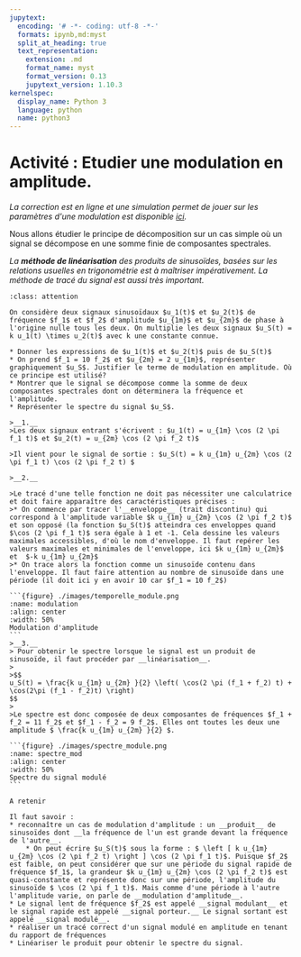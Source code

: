 ```yaml
---
jupytext:
  encoding: '# -*- coding: utf-8 -*-'
  formats: ipynb,md:myst
  split_at_heading: true
  text_representation:
    extension: .md
    format_name: myst
    format_version: 0.13
    jupytext_version: 1.10.3
kernelspec:
  display_name: Python 3
  language: python
  name: python3
---
```

# Activité : Etudier une modulation en amplitude.
_La correction est en ligne et une simulation permet de jouer sur les paramètres d'une modulation est disponible [ici](https://moodlecpge.stanislas.fr/mod/resource/view.php?id=134)._

Nous allons étudier le principe de décomposition sur un cas simple où un signal se décompose en une somme finie de composantes spectrales.

_La __méthode de linéarisation__ des produits de sinusoïdes, basées sur les relations usuelles en trigonométrie est à maîtriser impérativement. La méthode de tracé du signal est aussi très important._



````{admonition} Exercice 
:class: attention

On considère deux signaux sinusoïdaux $u_1(t)$ et $u_2(t)$ de fréquence $f_1$ et $f_2$ d'amplitude $u_{1m}$ et $u_{2m}$ de phase à l'origine nulle tous les deux. On multiplie les deux signaux $u_S(t) = k u_1(t) \times u_2(t)$ avec k une constante connue.

* Donner les expressions de $u_1(t)$ et $u_2(t)$ puis de $u_S(t)$
* On prend $f_1 = 10 f_2$ et $u_{2m} = 2 u_{1m}$, représenter graphiquement $u_S$. Justifier le terme de modulation en amplitude. Où ce principe est utilisé?
* Montrer que le signal se décompose comme la somme de deux composantes spectrales dont on déterminera la fréquence et l'amplitude.
* Représenter le spectre du signal $u_S$.
````

````{topic} Correction
>__1.__
>Les deux signaux entrant s'écrivent : $u_1(t) = u_{1m} \cos (2 \pi f_1 t)$ et $u_2(t) = u_{2m} \cos (2 \pi f_2 t)$

>Il vient pour le signal de sortie : $u_S(t) = k u_{1m} u_{2m} \cos (2 \pi f_1 t) \cos (2 \pi f_2 t) $

>__2.__

>Le tracé d'une telle fonction ne doit pas nécessiter une calculatrice et doit faire apparaître des caractéristiques précises :
>* On commence par tracer l'__enveloppe__ (trait discontinu) qui correspond à l'amplitude variable $k u_{1m} u_{2m} \cos (2 \pi f_2 t)$ et son opposé (la fonction $u_S(t)$ atteindra ces enveloppes quand $\cos (2 \pi f_1 t)$ sera égale à 1 et -1. Cela dessine les valeurs maximales accessibles, d'où le nom d'enveloppe. Il faut repérer les valeurs maximales et minimales de l'enveloppe, ici $k u_{1m} u_{2m}$ et  $-k u_{1m} u_{2m}$
>* On trace alors la fonction comme un sinusoïde contenu dans l'enveloppe. Il faut faire attention au nombre de sinusoïde dans une période (il doit ici y en avoir 10 car $f_1 = 10 f_2$)

```{figure} ./images/temporelle_module.png
:name: modulation
:align: center
:width: 50%
Modulation d'amplitude
```
>__3.__
> Pour obtenir le spectre lorsque le signal est un produit de sinusoïde, il faut procéder par __linéarisation__.
>
>$$
u_S(t) = \frac{k u_{1m} u_{2m} }{2} \left( \cos(2 \pi (f_1 + f_2) t) + \cos(2\pi (f_1 - f_2)t) \right)
$$
>
>Le spectre est donc composée de deux composantes de fréquences $f_1 + f_2 = 11 f_2$ et $f_1 - f_2 = 9 f_2$. Elles ont toutes les deux une amplitude $ \frac{k u_{1m} u_{2m} }{2} $.

```{figure} ./images/spectre_module.png
:name: spectre_mod
:align: center
:width: 50%
Spectre du signal modulé
```
````

```{important} 
A retenir

Il faut savoir :
* reconnaître un cas de modulation d'amplitude : un __produit__ de sinusoïdes dont __la fréquence de l'un est grande devant la fréquence de l'autre__.
    * On peut écrire $u_S(t)$ sous la forme : $ \left [ k u_{1m} u_{2m} \cos (2 \pi f_2 t) \right ] \cos (2 \pi f_1 t)$. Puisque $f_2$ est faible, on peut considérer que sur une période du signal rapide de fréquence $f_1$, la grandeur $k u_{1m} u_{2m} \cos (2 \pi f_2 t)$ est quasi-constante et représente donc sur une période, l'amplitude du sinusoïde $ \cos (2 \pi f_1 t)$. Mais comme d'une période à l'autre l'amplitude varie, on parle de __modulation d'amplitude__.
* Le signal lent de fréquence $f_2$ est appelé __signal modulant__ et le signal rapide est appelé __signal porteur.__ Le signal sortant est appelé __signal modulé__.
* réaliser un tracé correct d'un signal modulé en amplitude en tenant du rapport de fréquences
* Linéariser le produit pour obtenir le spectre du signal.
```